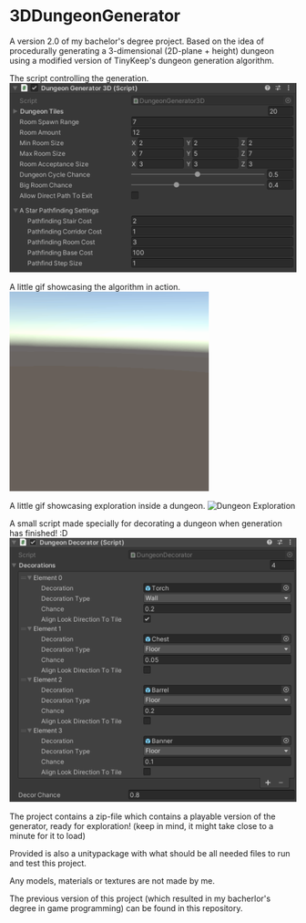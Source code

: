 # 3DDungeonGenerator
A version 2.0 of my bachelor's degree project. Based on the idea of procedurally generating a 3-dimensional (2D-plane + height) dungeon using a modified version of TinyKeep's dungeon generation algorithm.

The script controlling the generation.
![Generator Script](/images/3DDungeonGenerator_Script.png)

A little gif showcasing the algorithm in action.
![Dungeon Generation](/images/3DDungeonGenerator_Generating.gif)

A little gif showcasing exploration inside a dungeon.
![Dungeon Exploration](/images/3DDungeonGenerator_Exploration.gif)

A small script made specially for decorating a dungeon when generation has finished! :D
![Decorator Script](/images/3DDungeonGenerator_DecoratorScript.png)

The project contains a zip-file which contains a playable version of the generator, ready for exploration! (keep in mind, it might take close to a minute for it to load)

Provided is also a unitypackage with what should be all needed files to run and test this project.

Any models, materials or textures are not made by me.

The previous version of this project (which resulted in my bacherlor's degree in game programming)
 can be found in this repository.
